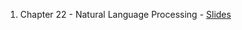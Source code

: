 1. Chapter 22 - Natural Language Processing - [Slides](https://docs.google.com/presentation/d/1F0jX0KCu9yGVfMgeiKHdSbF-55qIJwfjNlqwX8AmmBE/edit?usp=sharing)

